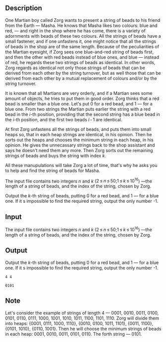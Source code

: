 ## Description

<div><p>One Martian boy called Zorg wants to present a string of beads to his friend from the Earth — Masha. He knows that Masha likes two colours: blue and red, — and right in the shop where he has come, there is a variety of adornments with beads of these two colours. All the strings of beads have a small fastener, and if one unfastens it, one might notice that all the strings of beads in the shop are of the same length. Because of the peculiarities of the Martian eyesight, if Zorg sees one blue-and-red string of beads first, and then the other with red beads instead of blue ones, and blue — instead of red, he regards these two strings of beads as identical. In other words, Zorg regards as identical not only those strings of beads that can be derived from each other by the string turnover, but as well those that can be derived from each other by a mutual replacement of colours and/or by the string turnover.</p><p>It is known that all Martians are very orderly, and if a Martian sees some amount of objects, he tries to put them in good order. Zorg thinks that a red bead is smaller than a blue one. Let's put 0 for a red bead, and 1 — for a blue one. From two strings the Martian puts earlier the string with a red bead in the <span class="tex-span"><i>i</i></span>-th position, providing that the second string has a blue bead in the <span class="tex-span"><i>i</i></span>-th position, and the first two beads <span class="tex-span"><i>i</i> - 1</span> are identical.</p><p>At first Zorg unfastens all the strings of beads, and puts them into small heaps so, that in each heap strings are identical, in his opinion. Then he sorts out the heaps and chooses the minimum string in each heap, in his opinion. He gives the unnecassary strings back to the shop assistant and says he doesn't need them any more. Then Zorg sorts out the remaining strings of beads and buys the string with index <span class="tex-span"><i>k</i></span>. </p><p>All these manupulations will take Zorg a lot of time, that's why he asks you to help and find the string of beads for Masha.</p></div><div class="input-specification"><p>The input file contains two integers <span class="tex-span"><i>n</i></span> and <span class="tex-span"><i>k</i></span> (<span class="tex-span">2 ≤ <i>n</i> ≤ 50;1 ≤ <i>k</i> ≤ 10<sup class="upper-index">16</sup></span>) —the length of a string of beads, and the index of the string, chosen by Zorg. </p></div><div class="output-specification"><p>Output the <span class="tex-span"><i>k</i></span>-th string of beads, putting 0 for a red bead, and 1 — for a blue one. If it s impossible to find the required string, output the only number <span class="tex-font-style-tt">-1</span>.</p></div>

## Input

<p>The input file contains two integers <span class="tex-span"><i>n</i></span> and <span class="tex-span"><i>k</i></span> (<span class="tex-span">2 ≤ <i>n</i> ≤ 50;1 ≤ <i>k</i> ≤ 10<sup class="upper-index">16</sup></span>) —the length of a string of beads, and the index of the string, chosen by Zorg. </p>

## Output

<p>Output the <span class="tex-span"><i>k</i></span>-th string of beads, putting 0 for a red bead, and 1 — for a blue one. If it s impossible to find the required string, output the only number <span class="tex-font-style-tt">-1</span>.</p>





```input1
4 4

```




```output1
0101

```



## Note

<p>Let's consider the example of strings of length 4 — 0001, 0010, 0011, 0100, 0101, 0110, 0111, 1000, 1001, 1010, 1011, 1100, 1101, 1110. Zorg will divide them into heaps: {0001, 0111, 1000, 1110}, {0010, 0100, 1011, 1101}, {0011, 1100}, {0101, 1010}, {0110, 1001}. Then he will choose the minimum strings of beads in each heap: 0001, 0010, 0011, 0101, 0110. The forth string — 0101.</p>
